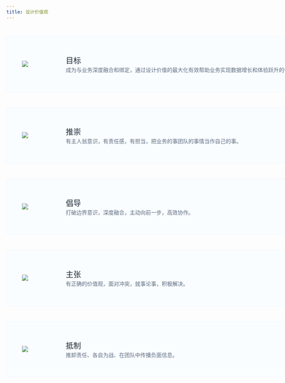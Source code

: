 ```yaml
---
title: 设计价值观
---
```


<style>
.viewpoint-item {width: 996px;height: 145px;border-radius: 8px;background-color: #FAFDFF;border: solid 1px #EDF6FF;margin-top: 40px;padding: 0 40px;display: flex;align-items: center;}
.viewpoint-item-icon {width: 55px;margin-right: 60px;}
.viewpoint-intro {display: flex;height: 55px;flex-direction: column;}
.viewpoint-intro-title {font-size: 20px;color: #1D2A36;}
.viewpoint-intro-text {font-size: 14px;color: #5E6D82;}
</style>

<div class="viewpoint-container">
  <div class="viewpoint-item">
    <div class="viewpoint-item-icon">
      <img src="https://pt-starimg.didistatic.com/static/starimg/img/jf5GM02nlq1643021725360.png" />
    </div>
    <div class="viewpoint-item-intro">
      <div class="viewpoint-intro-title">目标</div>
      <div class="viewpoint-intro-text">成为与业务深度融合和绑定，通过设计价值的最大化有效帮助业务实现数据增长和体验跃升的体验设计师。</div>
    </div>
  </div>
  <div class="viewpoint-item">
    <div class="viewpoint-item-icon">
      <img src="https://pt-starimg.didistatic.com/static/starimg/img/sitVvkW1vH1643021728193.png" />
    </div>
    <div class="viewpoint-item-intro">
      <div class="viewpoint-intro-title">推崇</div>
      <div class="viewpoint-intro-text">有主人翁意识，有责任感，有担当，把业务的事团队的事情当作自己的事。</div>
    </div>
  </div>
  <div class="viewpoint-item">
    <div class="viewpoint-item-icon">
      <img src="https://pt-starimg.didistatic.com/static/starimg/img/FJ33XWWsCR1643021733624.png" />
    </div>
    <div class="viewpoint-item-intro">
      <div class="viewpoint-intro-title">倡导</div>
      <div class="viewpoint-intro-text">打破边界意识，深度融合，主动向前一步，高效协作。</div>
    </div>
  </div>
  <div class="viewpoint-item">
    <div class="viewpoint-item-icon">
      <img src="https://pt-starimg.didistatic.com/static/starimg/img/FLxWpW4vkb1643021736278.png" />
    </div>
    <div class="viewpoint-item-intro">
      <div class="viewpoint-intro-title">主张</div>
      <div class="viewpoint-intro-text">有正确的价值观，面对冲突，就事论事，积极解决。</div>
    </div>
  </div>
  <div class="viewpoint-item">
    <div class="viewpoint-item-icon">
      <img src="https://pt-starimg.didistatic.com/static/starimg/img/Q1pvoifLXw1643021739320.png" />
    </div>
    <div class="viewpoint-item-intro">
      <div class="viewpoint-intro-title">抵制</div>
      <div class="viewpoint-intro-text">推卸责任、各自为战、在团队中传播负面信息。</div>
    </div>
  </div>
</div>

